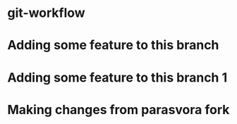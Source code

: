 # git-workflow

# Adding some feature to this branch

# Adding some feature to this branch 1

# Making changes from parasvora fork
